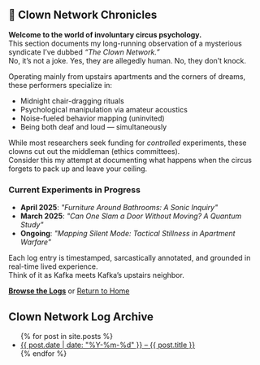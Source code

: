 <div class="clown-box">
  
## 🤡 Clown Network Chronicles

**Welcome to the world of involuntary circus psychology.**  
This section documents my long-running observation of a mysterious syndicate I’ve dubbed *“The Clown Network.”*  
No, it’s not a joke. Yes, they are allegedly human. No, they don’t knock.

Operating mainly from upstairs apartments and the corners of dreams, these performers specialize in:

- Midnight chair-dragging rituals  
- Psychological manipulation via amateur acoustics  
- Noise-fueled behavior mapping (uninvited)  
- Being both deaf and loud — simultaneously  

While most researchers seek funding for *controlled* experiments, these clowns cut out the middleman (ethics committees).  
Consider this my attempt at documenting what happens when the circus forgets to pack up and leave your ceiling.

</div>

### Current Experiments in Progress

- **April 2025**: *"Furniture Around Bathrooms: A Sonic Inquiry"*  
- **March 2025**: *"Can One Slam a Door Without Moving? A Quantum Study"*  
- **Ongoing**: *"Mapping Silent Mode: Tactical Stillness in Apartment Warfare"*

Each log entry is timestamped, sarcastically annotated, and grounded in real-time lived experience.  
Think of it as Kafka meets Kafka’s upstairs neighbor.

**[Browse the Logs](#logs)** or [Return to Home](/)


## Clown Network Log Archive

<ul class="blog-posts">
  {% for post in site.posts %}
    <li>
      <a href="{{ post.url }}">{{ post.date | date: "%Y-%m-%d" }} – {{ post.title }}</a>
    </li>
  {% endfor %}
</ul>


